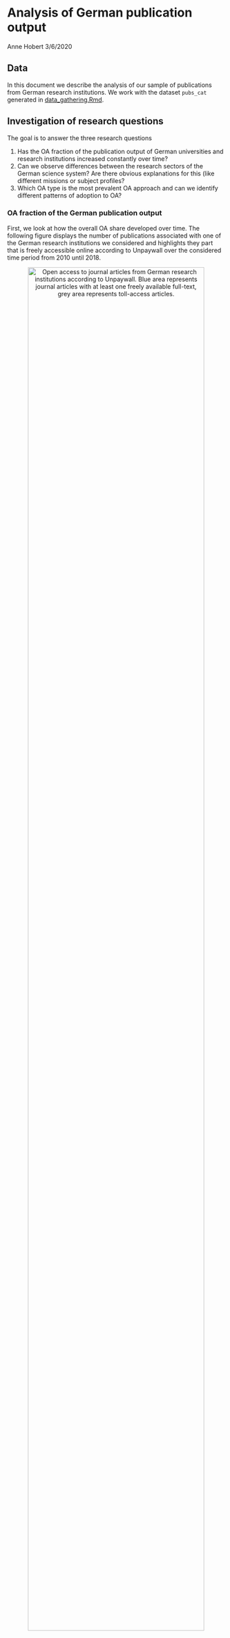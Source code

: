 Analysis of German publication output
================
Anne Hobert
3/6/2020

## Data

In this document we describe the analysis of our sample of publications
from German research institutions. We work with the dataset `pubs_cat`
generated in [data\_gathering.Rmd](data_gathering.Rmd).

## Investigation of research questions

The goal is to answer the three research questions

1)  Has the OA fraction of the publication output of German universities
    and research institutions increased constantly over time?
2)  Can we observe differences between the research sectors of the
    German science system? Are there obvious explanations for this (like
    different missions or subject profiles?
3)  Which OA type is the most prevalent OA approach and can we identify
    different patterns of adoption to OA?

### OA fraction of the German publication output

First, we look at how the overall OA share developed over time. The
following figure displays the number of publications associated with one
of the German research institutions we considered and highlights they
part that is freely accessible online according to Unpaywall over the
considered time period from 2010 until
2018.

<div class="figure" style="text-align: center">

<img src="analysis_files/figure-gfm/unnamed-chunk-4-1.png" alt="Open access to journal articles from German research institutions according to Unpaywall. Blue area represents journal articles with at least one freely available full-text, grey area represents toll-access articles." width="90%" />

<p class="caption">

Open access to journal articles from German research institutions
according to Unpaywall. Blue area represents journal articles with at
least one freely available full-text, grey area represents toll-access
articles.

</p>

</div>

As can be seen, the total number of articles, as well as the part that
is OA increases constantly over time. The number of articles that are
not openly available, is quite stable with a slow increase from 54567 in
2010 to 56323 in 2013, and decreasing again continuously from that point
onwards to 52184 publications in 2018. Since the number of OA articles
increases continuously from 28993 publications in 2010 to 55031 in 2018,
the relative proportion of OA articles rises significantly from 34.7 %
in 2010 to 51.33 % in 2018.

### Differences between sectors

In order to investigate what role the different sectors play in OA
publishing in Germany and how they contribute to the OA
development/overall OA shares, we distplay the development over time of
the number of OA articles for each sector in the following figure. Note
that scales for the `y-axes` are not the same, since the total
publication output varies significantly among
sectors.

<div class="figure" style="text-align: center">

<img src="analysis_files/figure-gfm/unnamed-chunk-6-1.png" alt="Open access to journal articles per sector according to Unpaywall. Blue area represents journal articles with at least one freely available full-text, grey area represents toll-access articles. Sectors are ordered by publication output with the highest output top left and lowest at the bottom. Note that scales for the `y-axes` are not the same, since the total publication output varies significantly among sectors." width="90%" />

<p class="caption">

Open access to journal articles per sector according to Unpaywall. Blue
area represents journal articles with at least one freely available
full-text, grey area represents toll-access articles. Sectors are
ordered by publication output with the highest output top left and
lowest at the bottom. Note that scales for the `y-axes` are not the
same, since the total publication output varies significantly among
sectors.

</p>

</div>

In order to investigate the variability of OA publishing within the
sectors, we now go one level deeper and examine OA shares of individual
institutions, grouped by the sector they belong to. We only include
institututions with a publication output of at least 100 publications in
the observed time period of 9 years. Of the 469 institutions in total,
334 fulfill this condition. This means, that in the following
institution specific analyses, 135 insitutions, or 4649 articles are not
considered. Of the remaining institutions, we first calculate the
individual OA shares.

The following figure displays scatterplots where the OA share of an
institution over the whole time period is shown with respect to its
publication
output.

<div class="figure" style="text-align: center">

<img src="analysis_files/figure-gfm/unnamed-chunk-8-1.png" alt="Open Access shares of research institutions in Germany with respect to their total publication output grouped by the sector they belong to. Only institutions with at least 100 publications are shown. Blue points correspond to single insitutions, gray lines are obained by linear regression within the sector, gray areas are pointwise symmetric 95% t-distribution confidence bands. Scales of the x-axes vary across subplots in order to adapt to the different publication volumes. Dashed lines show the median value per sector for the OA share (red) and the total number of publications (orange)." width="90%" />

<p class="caption">

Open Access shares of research institutions in Germany with respect to
their total publication output grouped by the sector they belong to.
Only institutions with at least 100 publications are shown. Blue points
correspond to single insitutions, gray lines are obained by linear
regression within the sector, gray areas are pointwise symmetric 95%
t-distribution confidence bands. Scales of the x-axes vary across
subplots in order to adapt to the different publication volumes. Dashed
lines show the median value per sector for the OA share (red) and the
total number of publications (orange).

</p>

</div>

The most striking observations from this figure are the high OA shares
of most of the Max-Planck and Helmholtz institutes and the very low OA
fractions of almost all of the state and federal institutes as well as
the ones from the Fraunhofer Society. Universities and Leibniz-Society
have many institutes with OA shares close to one half. We can further
see very well that the universities have by far the largest publication
volumes, followed by the Helmholtz-Society. The linear trend of higher
publication volume implying higher OA shares is most distinctive for the
university sector (narrowest confidence bands).

The following box plot quantifies the observations regarding the
variability of OA shares within sectors made
before.

<div class="figure" style="text-align: center">

<img src="analysis_files/figure-gfm/unnamed-chunk-9-1.png" alt="OA shares of German research institutions per sector. The color of the boxes groups sectors into universities with a typically high total journal publication output, research-oriented institutes with a medium journal publication output and practise oriented institutions with a comparatively low journal publication output. Gray points display the OA shares for individual institutions." width="90%" />

<p class="caption">

OA shares of German research institutions per sector. The color of the
boxes groups sectors into universities with a typically high total
journal publication output, research-oriented institutes with a medium
journal publication output and practise oriented institutions with a
comparatively low journal publication output. Gray points display the OA
shares for individual institutions.

</p>

</div>

### Prevalences of OA categories

As mentioned in the previous chapters, there are several ways of
providing open access to scientific journal articles. In this section,
we want to investigate the prevalence of the most widespread OA routes:
Green OA and Gold OA. We further distinguish these two main categories
as described in the methodology section (see Table 1) according to
whether the journal is fully OA (Gold OA), and into deposition on
disciplinary, institutional, or OpenDOAR-listed repositories (Green OA).
Note that, as mentioned before, the OA categories are not exclusive,
that is, an article might be counted for several categories and numbers
not necessarily sum up to the total number of articles published. As a
preliminary step, we therefore illustrate the most common combinations
of OA categories in our dataset.

Keeping in mind that our categories are non-exclusive, as just shown, we
now visualise the number of articles per category on the national level,
that is, without differentiation by
sector.

<div class="figure" style="text-align: center">

<img src="analysis_files/figure-gfm/unnamed-chunk-12-1.png" alt="Development of the percentage of journal articles per OA category (as per schema in Table 1) over time. Categories are non-exclusive, that is some articles may be counted for more than one category. Colors correspond to the OA category. Grey area displays the total percentage of OA publications. On the left, access provided via a publisher is highlighted, on the right via repositories. " width="90%" />

<p class="caption">

Development of the percentage of journal articles per OA category (as
per schema in Table 1) over time. Categories are non-exclusive, that is
some articles may be counted for more than one category. Colors
correspond to the OA category. Grey area displays the total percentage
of OA publications. On the left, access provided via a publisher is
highlighted, on the right via repositories.

</p>

</div>

Observations:

  - drop in other oa journal -\> Delayed OA
  - slight drop in other\_repo -\> more sources registered, published
    more in registered sources
  - apart from this: all OA categories increase, not oa decreases
  - most prevalent category: subject-specific repos, registered with
    OpenDOAR

Again, we go one step further and look at sector specific OA
proportions.

<div class="figure" style="text-align: center">

<img src="analysis_files/figure-gfm/unnamed-chunk-13-1.png" alt="OA shares per category and sector. Coloring displays the percentage in the respective category, size of the points corresponds to the total publication output. Grey numbers display the percentage value explicitly. The bottom row shows the overall OA share of the sectors, the rightmost column the percentage of articles in the corresponding category regardless of the sector (on the national level)." width="90%" />

<p class="caption">

OA shares per category and sector. Coloring displays the percentage in
the respective category, size of the points corresponds to the total
publication output. Grey numbers display the percentage value
explicitly. The bottom row shows the overall OA share of the sectors,
the rightmost column the percentage of articles in the corresponding
category regardless of the sector (on the national level).

</p>

</div>

size according to share as
well:

<div class="figure" style="text-align: center">

<img src="analysis_files/figure-gfm/unnamed-chunk-14-1.png" alt="OA shares per category and sector. Coloring and size of the points displays the percentage in the respective category. Grey numbers display the percentage value explicitly. The bottom row shows the overall OA share of the sectors, the rightmost column the percentage of articles in the corresponding category regardless of the sector (on the national level)." width="90%" />

<p class="caption">

OA shares per category and sector. Coloring and size of the points
displays the percentage in the respective category. Grey numbers display
the percentage value explicitly. The bottom row shows the overall OA
share of the sectors, the rightmost column the percentage of articles in
the corresponding category regardless of the sector (on the national
level).

</p>

</div>

<div class="figure" style="text-align: center">

<img src="analysis_files/figure-gfm/unnamed-chunk-15-1.png" alt="OA shares per category and sector. The relationship between OA shares of individual OA categories (as per schema in Table 1) and overall OA share is shown. Coloring and shape is according to sector. Sizes of shapes correspond to total publication output." width="90%" />

<p class="caption">

OA shares per category and sector. The relationship between OA shares of
individual OA categories (as per schema in Table 1) and overall OA share
is shown. Coloring and shape is according to sector. Sizes of shapes
correspond to total publication output.

</p>

</div>

### Discussion

  - Upset plot of overlapping evidence categories to show influence of
    semantic scholar, webscraping.

In order to demonstrate the prevalence of evidence categories in
Unpaywall, we load the original, non-categorized Unpaywall data:

We now determine the evidence combinations for all matched DOIs and then
calculate the frequency of each combination found.

We now prepare the data for plotting with the UpSetR package and
visualise the overlapping evidence categories.
